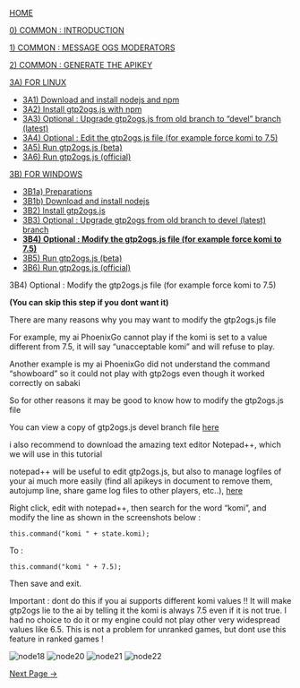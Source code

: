 [HOME](https://github.com/wonderingabout/gtp2ogs-tutorial)

[0) COMMON : INTRODUCTION](/docs/0-common-introduction.md)

[1) COMMON : MESSAGE OGS MODERATORS](/docs/1-common-message-ogs-moderators.md)

[2) COMMON : GENERATE THE APIKEY](/docs/2-common-generate-the-apikey.md)

[3A) FOR LINUX](/docs/3A0-FOR-LINUX.md)
  - [3A1) Download and install nodejs and npm](/docs/3A1-linux-download-install-nodejs.md)
  - [3A2) Install gtp2ogs.js with npm](/docs/3A2-linux-install-gt2ogs-js-with-npm.md)
  - [3A3) Optional : Upgrade gtp2ogs.js from old branch to “devel” branch (latest)](/docs/3A3-linux-optional-upgrade-to-devel.md)
  - [3A4) Optional : Edit the gtp2ogs.js file (for example force komi to 7.5)](3A4-linux-optional-edit-gtp2ogs-js-file.md)
  - [3A5) Run gtp2ogs.js (beta)](/docs/3A5-linux-run-gtp2ogs-js-beta.md)
  - [3A6) Run gtp2ogs.js (official)](/docs/3A6-linux-run-gtp2ogs-js-beta.md)


[3B) FOR WINDOWS](/docs/3B0-FOR-WINDOWS.md)

  - [3B1a) Preparations](/docs/3B1a-windows-preparations.md)
  - [3B1b) Download and install nodejs](/docs/3B1b-windows-download-install-nodejs.md)
  - [3B2) Install gtp2ogs.js](/docs/3B2-windows-install-gt2ogs-js-with-npm.md)
  - [3B3) Optional : Upgrade gtp2ogs from old branch to devel (latest) branch](/docs/3B3-windows-optional-upgrade-to-devel.md)
  - [**3B4) Optional : Modify the gtp2ogs.js file (for example force komi to 7.5)**](/docs/3B4-windows-optional-edit-gtp2ogs-js-file.md)
  - [3B5) Run gtp2ogs.js (beta)](/docs/3B5-windows-run-gtp2ogs-js-beta.md)
  - [3B6) Run gtp2ogs.js (official)](/docs/3B6-windows-run-gtp2ogs-js-beta.md)

3B4) Optional : Modify the gtp2ogs.js file (for example force komi to 7.5)

**(You can skip this step if you dont want it)**

There are many reasons why you may want to modify the gtp2ogs.js file

For example, my ai PhoenixGo cannot play if the komi is set to a value different from 7.5, it will say “unacceptable komi” and will refuse to play. 

Another example is my ai PhoenixGo did not understand the command “showboard” so it could not play with gtp2ogs even though it worked correctly on sabaki

So for other reasons it may be good to know how to modify the gtp2ogs.js file

You can view a copy of gtp2ogs.js devel branch file [here](https://github.com/online-go/gtp2ogs/blob/devel/gtp2ogs.js )

i also recommend to download the amazing text editor Notepad++, which we will use in this tutorial

notepad++ will be useful to edit gtp2ogs.js, but also to manage logfiles of your ai much more easily (find all apikeys in document to remove them, autojump line, share game log files to other players, etc..), [here](https://notepad-plus-plus.org/download/)

Right click, edit with notepad++, then search for the word “komi”, and modify the line as shown in the screenshots below : 

```
this.command("komi " + state.komi);
```

To :

```
this.command("komi " + 7.5);
```

Then save and exit.

Important : dont do this if you ai supports different komi values !! It will make gtp2ogs lie to the ai by telling it the komi is always 7.5 even if it is not true. I had no choice to do it or my engine could not play other very widespread values like 6.5. This is not a problem for unranked games, but dont use this feature in ranked games !

![node18](https://github.com/wonderingabout/gtp2ogs-tutorial/blob/master/pictures/node18.png?raw=true)
![node20](https://github.com/wonderingabout/gtp2ogs-tutorial/blob/master/pictures/node20.png?raw=true)
![node21](https://github.com/wonderingabout/gtp2ogs-tutorial/blob/master/pictures/node21.PNG?raw=true)
![node22](https://github.com/wonderingabout/gtp2ogs-tutorial/blob/master/pictures/node22.PNG?raw=true)

[Next Page ->](/docs/3B5-windows-run-gtp2ogs-js-beta.md)
